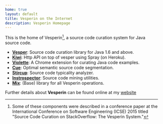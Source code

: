 ```yaml
---
home: true
layout: default
title: Vesperin on the Internet
description: Vesperin Homepage
---
```


This is the home of Vesperin[^1], a source code curation system for Java source code. 

- [**Vesper**](https://github.com/vesperin/vesper): Source code curation library for Java 1.6 and above.
- [**Kiwi**](https://github.com/vesperin/kiwi): Http API on top of vesper using Spray (on Heroku).
- [**Violette**](https://github.com/vesperin/violette): A Chrome extension for curating Java code examples.
- [**Cue**](https://github.com/vesperin/cue): Optimal semantic source code segmentation.
- [**Stircup**](https://github.com/vesperin/stircup): Source code typicality analyzer.
- [**Instrospector**](https://github.com/vesperin/introspector): Source code mining utilities.
- [**Mix**](https://github.com/vesperin/mix): (Base) library for all Vesperin operations.


Further details about **Vesperin** can be found online at my [website](http://www.huascarsanchez.com/posts/thesiswork/)

[^1]: Some of these components were described in a conference paper at the International Conference on Software Engineering (ICSE) 2015 titled "Source Code Curation on StackOverflow: The Vesperin System."